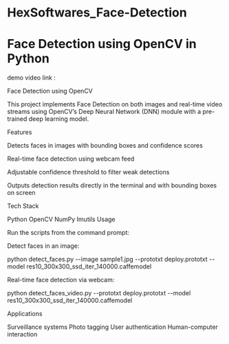 # HexSoftwares_Face-Detection
# Face Detection using OpenCV in Python
demo video link :

Face Detection using OpenCV

This project implements Face Detection on both images and real-time video streams using OpenCV’s Deep Neural Network (DNN) module with a pre-trained deep learning model.

Features

Detects faces in images with bounding boxes and confidence scores

Real-time face detection using webcam feed

Adjustable confidence threshold to filter weak detections

Outputs detection results directly in the terminal and with bounding boxes on screen


Tech Stack

Python
OpenCV
NumPy
Imutils
Usage

Run the scripts from the command prompt:

Detect faces in an image:

python detect_faces.py --image sample1.jpg --prototxt deploy.prototxt --model res10_300x300_ssd_iter_140000.caffemodel

Real-time face detection via webcam:

python detect_faces_video.py --prototxt deploy.prototxt --model res10_300x300_ssd_iter_140000.caffemodel

Applications

Surveillance systems
Photo tagging
User authentication
Human-computer interaction

